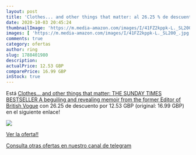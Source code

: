 ```yaml
---
layout: post
title: 'Clothes... and other things that matter: al 26.25 % de descuento'
date: 2020-10-03 20:45:24
thumbnailImage: 'https://m.media-amazon.com/images/I/41FZ2kppk-L._SL200_.jpg'
images: [ 'https://m.media-amazon.com/images/I/41FZ2kppk-L._SL200_.jpg' ]
comments: true
category: ofertas
author: ring
slug: 1788401980
description:
actualPrice: 12.53 GBP
comparePrice: 16.99 GBP
inStock: true
---
```


Está [Clothes... and other things that matter: THE SUNDAY TIMES BESTSELLER A beguiling and revealing memoir from the former Editor of British Vogue](https://www.amazon.co.uk/dp/1788401980/?tag=redken01-21) con 26.25 de descuento por 12.53 GBP (original: 16.99 GBP) en el siguiente enlace!

[![](https://m.media-amazon.com/images/I/41FZ2kppk-L._SL200_.jpg)](https://www.amazon.co.uk/dp/1788401980/?tag=redken01-21)

[Ver la oferta!!](https://www.amazon.co.uk/dp/1788401980/?tag=redken01-21)

[Consulta otras ofertas en nuestro canal de telegram](https://t.me/s/ofertas25)
